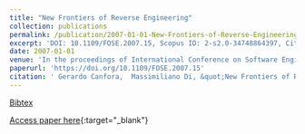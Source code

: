 ```yaml
---
title: "New Frontiers of Reverse Engineering"
collection: publications
permalink: /publication/2007-01-01-New-Frontiers-of-Reverse-Engineering
excerpt: 'DOI: 10.1109/FOSE.2007.15, Scopus ID: 2-s2.0-34748864397, Cited by: 91'
date: 2007-01-01
venue: 'In the proceedings of International Conference on Software Engineering, ISCE 2007, Workshop on the Future of Software Engineering, FOSE 2007, May 23-25, 2007, Minneapolis, MN, USA'
paperurl: 'https://doi.org/10.1109/FOSE.2007.15'
citation: ' Gerardo Canfora,  Massimiliano Di, &quot;New Frontiers of Reverse Engineering.&quot; In the proceedings of International Conference on Software Engineering, ISCE 2007, Workshop on the Future of Software Engineering, FOSE 2007, May 23-25, 2007, Minneapolis, MN, USA, 2007.'
---
```

[Bibtex](https://dblp.org/rec/bib/conf/icse/CanforaP07)

[Access paper here](https://doi.org/10.1109/FOSE.2007.15){:target="_blank"}

